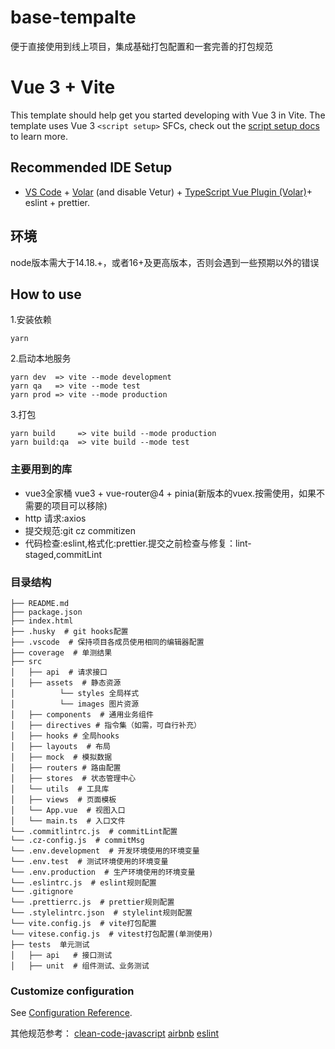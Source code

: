 # base-tempalte
便于直接使用到线上项目，集成基础打包配置和一套完善的打包规范

# Vue 3 + Vite

This template should help get you started developing with Vue 3 in Vite. The template uses Vue 3 `<script setup>` SFCs, check out the [script setup docs](https://v3.vuejs.org/api/sfc-script-setup.html#sfc-script-setup) to learn more.

## Recommended IDE Setup

- [VS Code](https://code.visualstudio.com/) + [Volar](https://marketplace.visualstudio.com/items?itemName=Vue.volar) (and disable Vetur) + [TypeScript Vue Plugin (Volar)](https://marketplace.visualstudio.com/items?itemName=Vue.vscode-typescript-vue-plugin)+ eslint + prettier.

## 环境
node版本需大于14.18.+，或者16+及更高版本，否则会遇到一些预期以外的错误

## How to use

1.安装依赖
```
yarn
```
2.启动本地服务
```
yarn dev  => vite --mode development 
yarn qa   => vite --mode test
yarn prod => vite --mode production
```
3.打包
```
yarn build     => vite build --mode production
yarn build:qa  => vite build --mode test
```

### 主要用到的库

- vue3全家桶 vue3 + vue-router@4 + pinia(新版本的vuex.按需使用，如果不需要的项目可以移除)
- http 请求:axios
- 提交规范:git cz commitizen
- 代码检查:eslint,格式化:prettier.提交之前检查与修复：lint-staged,commitLint


### 目录结构

```
├── README.md
├── package.json
├── index.html
├── .husky  # git hooks配置
├── .vscode  # 保持项目各成员使用相同的编辑器配置
├── coverage  # 单测结果
├── src
│   ├── api  # 请求接口
│   ├── assets  # 静态资源
│          └── styles 全局样式
│          └── images 图片资源
│   ├── components  # 通用业务组件
│   ├── directives # 指令集（如需，可自行补充）
│   ├── hooks # 全局hooks
│   ├── layouts  # 布局
│   ├── mock  # 模拟数据
│   ├── routers # 路由配置
│   ├── stores  # 状态管理中心
│   └── utils  # 工具库
│   ├── views  # 页面模板
│   └── App.vue  # 视图入口
│   └── main.ts  # 入口文件
└── .commitlintrc.js  # commitLint配置
└── .cz-config.js  # commitMsg
└── .env.development  # 开发环境使用的环境变量
└── .env.test  # 测试环境使用的环境变量
└── .env.production  # 生产环境使用的环境变量
└── .eslintrc.js  # eslint规则配置
└── .gitignore
└── .prettierrc.js  # prettier规则配置
└── .stylelintrc.json  # stylelint规则配置
└── vite.config.js  # vite打包配置
└── vitese.config.js  # vitest打包配置(单测使用)
├── tests  单元测试
│   ├── api   # 接口测试
│   ├── unit  # 组件测试、业务测试

```


### Customize configuration

See [Configuration Reference](https://cli.vuejs.org/config/).

其他规范参考：
[clean-code-javascript](https://github.com/ryanmcdermott/clean-code-javascript)
[airbnb](https://github.com/airbnb/javascript)
[eslint](https://eslint.vuejs.org/rules/)



